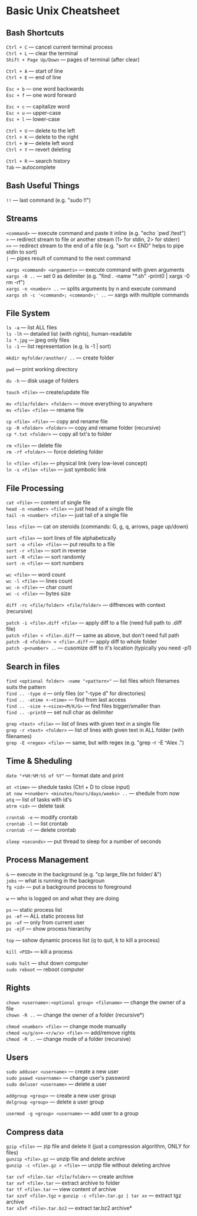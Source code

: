# Basic Unix Cheatsheet

## Bash Shortcuts

`Ctrl + C` — cancel current terminal process   
`Ctrl + L` — clear the terminal  
`Shift + Page Up/Down` — pages of terminal (after clear)

`Ctrl + A` — start of line  
`Ctrl + E` — end of line

`Esc + b` — one word backwards  
`Esc + f` — one word forward

`Esc + c` — capitalize word  
`Esc + u` — upper-case  
`Esc + l` — lower-case

`Ctrl + U` — delete to the left  
`Ctrl + K` — delete to the right  
`Ctrl + W` — delete left word  
`Ctrl + Y` — revert deleting

`Ctrl + R` — search history  
`Tab` — autocomplete

## Bash Useful Things

`!!` — last command (e.g. "sudo !!")

## Streams

`<command>` — execute command and paste it inline (e.g. "echo \`pwd\`/test")  
`>` — redirect stream to file or another stream (1> for stdin, 2> for stderr)  
`>>` — redirect stream to the end of a file (e.g. "sort << END" helps to pipe stdin to sort)  
`|` — pipes result of command to the next command

`xargs <command> <arguments>` — execute command with given arguments  
`xargs -0 ..` — set 0 as delimiter (e.g. "find . -name "\*.sh" -print0 | xargs -0 rm -rf")  
`xargs -n <number> ..` — splits arguments by n and execute command  
`xargs sh -c '<command>; <command>;' ..` — xargs with multiple commands

## File System

`ls -a` — list ALL files  
`ls -lh` — detailed list (with rights), human-readable  
`ls *.jpg` — jpeg only files  
`ls -1` — list representation (e.g. ls -1 | sort)

`mkdir myfolder/another/ ..` — create folder

`pwd` — print working directory

`du -h` — disk usage of folders

`touch <file>` — create/update file

`mv <file/folder> <folder>` — move everything to anywhere  
`mv <file> <file>` — rename file

`cp <file> <file>` — copy and rename file  
`cp -R <folder> <folder>` — copy and rename folder (recursive)  
`cp *.txt <folder>` — copy all txt's to folder

`rm <file>` — delete file  
`rm -rf <folder>` — force deleting folder

`ln <file> <file>` — physical link (very low-level concept)  
`ln -s <file> <file>` — just symbolic link


## File Processing

`cat <file>` — content of single file  
`head -n <number> <file>` — just head of a single file  
`tail -n <number> <file>` — just tail of a single file

`less <file>` — cat on steroids (commands: <number>G, g, q, arrows, page up/down)

`sort <file>` — sort lines of file alphabetically  
`sort -o <file> <file>` — put results to a file  
`sort -r <file>` — sort in reverse  
`sort -R <file>` — sort randomly  
`sort -n <file>` — sort numbers

`wc <file>` — word count  
`wc -l <file>` — lines count  
`wc -n <file>` — char count  
`wc -c <file>` — bytes size

`diff -rc <file/folder> <file/folder>` — diffrences with context (recursive)

`patch -i <file>.diff <file>` — apply diff to a file (need full path to .diff file)  
`patch <file> < <file>.diff` — same as above, but don't need full path  
`patch -d <folder> < <file>.diff` — apply diff to whole folder  
`patch -p<number> ..` — cusomize diff to it's location (typically you need -p1)


## Search in files

`find <optional folder> -name "<pattern>"` — list files which filenames suits the pattern  
`find .. -type d` — only files (or "-type d" for directories)  
`find .. -atime +-<time>` — find from last access  
`find .. -size +-<size><M/K/G>` — find files bigger/smaller than  
`find .. -print0` — set null char as delimiter

`grep <text> <file>` — list of lines with given text in a single file  
`grep -r <text> <folder>` — list of lines with given text in ALL folder (with filenames)  
`grep -E <regex> <file>` — same, but with regex (e.g. "grep -r -E ^Alex .")


## Time & Sheduling

`date "+%H:%M:%S of %Y"` — format date and print

`at <time>` — shedule tasks (Ctrl + D to close input)  
`at now +<number> <minutes/hours/days/weeks> ..` — shedule from now  
`atq` — list of tasks with id's  
`atrm <id>` — delete task

`crontab -e` — modify crontab  
`crontab -l` — list crontab  
`crontab -r` — delete crontab

`sleep <seconds>` — put thread to sleep for a number of seconds


## Process Management

`&` — execute in the background (e.g. "cp large_file.txt folder/ &")  
`jobs` — what is running in the backgroun  
`fg <id>` — put a background process to foreground

`w` — who is logged on and what they are doing

`ps` — static process list  
`ps -ef` — ALL static process list  
`ps -uf` — only from current user  
`ps -ejF` — show process hierarchy

`top` — sshow dynamic process list (q to quit, k to kill a process)

`kill <PID>` — kill a process

`sudo halt` — shut down computer  
`sudo reboot` — reboot computer


## Rights

`chown <username>:<optional group> <filename>` — change the owner of a file  
`chown -R ..` — change the owner of a folder (recursive*)

`chmod <number> <file>` — change mode manually  
`chmod <u/g/o>+-<r/w/x> <file>` — add/remove rights  
`chmod -R ..` — change mode of a folder (recursive)


## Users

`sudo adduser <username>` — create a new user  
`sudo paawd <username>` — change user's password  
`sudo deluser <username>` — delete a user

`addgroup <group>` — create a new user group  
`delgroup <group>` — delete a user group

`usermod -g <group> <username>` — add user to a group


## Compress data

`gzip <file>` — zip file and delete it (just a compression algorithm, ONLY for files)  
`gunzip <file>.gz` — unzip file and delete archive  
`gunzip -c <file>.gz > <file>` — unzip file without deleting archive

`tar cvf <file>.tar <file/folder>` — create archive  
`tar xvf <file>.tar` — extract archive to folder  
`tar tf <file>.tar` — view content of archive  
`tar xzvf <file>.tgz` = `gunzip -c <file>.tar.gz | tar xv` — extract tgz archive  
`tar xIvf <file>.tar.bz2` — extract tar.bz2 archive*